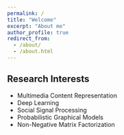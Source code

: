 ```yaml
---
permalink: /
title: "Welcome"
excerpt: "About me"
author_profile: true
redirect_from: 
  - /about/
  - /about.html
---
```

## Research Interests

* Multimedia Content Representation
* Deep Learning
* Social Signal Processing
* Probabilistic Graphical Models
* Non-Negative Matrix Factorization
